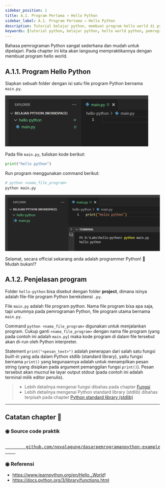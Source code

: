 ```yaml
---
sidebar_position: 1
title: A.1. Program Pertama → Hello Python
sidebar_label: A.1. Program Pertama → Hello Python
description: Tutorial belajar python, membuat program hello world di python
keywords: [tutorial python, belajar python, hello world python, pemrograman python, bahasa python]
---
```


Bahasa pemrograman Python sangat sederhana dan mudah untuk dipelajari. Pada chapter ini kita akan langsung mempraktikannya dengan membuat program hello world.

## A.1.1. Program Hello Python

Siapkan sebuah folder dengan isi satu file program Python bernama `main.py`.

![hello world python](img/hello-python-1.png)

Pada file `main.py`, tuliskan kode berikut:

```python
print("hello python")
```

Run program menggunakan command berikut:

```bash
# python <nama_file_program>
python main.py
```

![hello world python](img/hello-python-2.png)

Selamat, secara official sekarang anda adalah programmer Python! 🎉 Mudah bukan!?

## A.1.2. Penjelasan program

Folder `hello-python` bisa disebut dengan folder **project**, dimana isinya adalah file-file program Python berekstensi `.py`.

File `main.py` adalah file program python. Nama file program bisa apa saja, tapi umumnya pada pemrograman Python, file program utama bernama `main.py`.

Command `python <nama_file_program>` digunakan untuk menjalankan program. Cukup ganti `<nama_file_program>` dengan nama file program (yang pada contoh ini adalah `main.py`) maka kode program di dalam file tersebut akan di-run oleh Python interpreter.

Statement `print("<pesan_text>")` adalah penerapan dari salah satu fungsi *built-in* yang ada dalam Python stdlib (standard library), yaitu fungsi bernama `print()` yang kegunaannya adalah untuk menampilkan pesan string (yang disipkan pada argument pemanggilan fungsi `print()`). Pesan tersebut akan mucnul ke layar output stdout (pada contoh ini adalah terminal milik editor penulis).

> - Lebih detailnya mengenai fungsi dibahas pada chapter [Fungsi](#)
> - Lebih detailnya mengenai Python standard library (stdlib) dibahas terpisah pada chapter [Python standard library (stdlib)](#)

---

<div class="section-footnote">

## Catatan chapter 📑

### ◉ Source code praktik

<pre>
    <a href="https://github.com/novalagung/dasarpemrogramanpython-example/tree/master/hello-python">
        github.com/novalagung/dasarpemrogramanpython-example/../hello-python
    </a>
</pre>

### ◉ Referensi

- https://www.learnpython.org/en/Hello,_World!
- https://docs.python.org/3/library/functions.html

</div>
